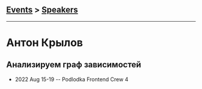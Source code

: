 ## [Events](../README.md) > [Speakers](../speakers.md)
---

# Антон Крылов

## Анализируем граф зависимостей
- 2022 Aug 15-19 -- Podlodka Frontend Crew 4    
